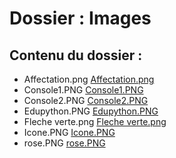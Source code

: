 # Dossier : Images
 
 ## Contenu du dossier : 
- Affectation.png [Affectation.png](./Affectation.png)
- Console1.PNG [Console1.PNG](./Console1.PNG)
- Console2.PNG [Console2.PNG](./Console2.PNG)
- Edupython.PNG [Edupython.PNG](./Edupython.PNG)
- Fleche verte.png [Fleche verte.png](./Fleche_verte.png)
- Icone.PNG [Icone.PNG](./Icone.PNG)
- rose.PNG [rose.PNG](./rose.PNG)
